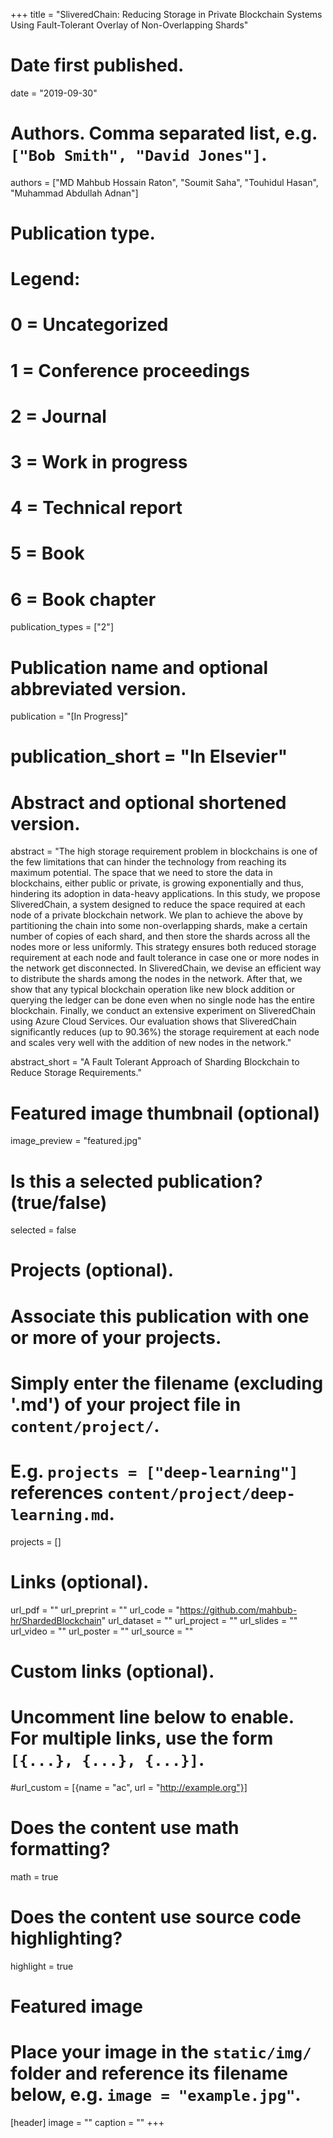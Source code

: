 +++
title = "SliveredChain: Reducing Storage in Private Blockchain Systems Using Fault-Tolerant Overlay of Non-Overlapping Shards"

# Date first published.
date = "2019-09-30"

# Authors. Comma separated list, e.g. `["Bob Smith", "David Jones"]`.
authors = ["MD Mahbub Hossain Raton", "Soumit Saha", "Touhidul Hasan", "Muhammad Abdullah Adnan"]

# Publication type.
# Legend:
# 0 = Uncategorized
# 1 = Conference proceedings
# 2 = Journal
# 3 = Work in progress
# 4 = Technical report
# 5 = Book
# 6 = Book chapter
publication_types = ["2"]

# Publication name and optional abbreviated version.
publication = "[In Progress]"
# publication_short = "In Elsevier"

# Abstract and optional shortened version.
abstract = "The high storage requirement problem in blockchains is one of the few limitations that can hinder the technology from reaching its maximum potential. The space that we need to store the data in blockchains, either public or private, is growing exponentially and thus, hindering its adoption in data-heavy applications. In this study, we propose SliveredChain, a system designed to reduce the space required at each node of a private blockchain network. We plan to achieve the above by partitioning the chain into some non-overlapping shards, make a certain number of copies of each shard, and then store the shards across all the nodes more or less uniformly. This strategy ensures both reduced storage requirement at each node and fault tolerance in case one or more nodes in the network get disconnected. In SliveredChain, we devise an efficient way to distribute the shards among the nodes in the network. After that, we show that any typical blockchain operation like new block addition or querying the ledger can be done even when no single node has the entire blockchain. Finally, we conduct an extensive experiment on SliveredChain using Azure Cloud Services. Our evaluation shows that SliveredChain significantly reduces (up to 90.36%) the storage requirement at each node and scales very well with the addition of new nodes in the network."

abstract_short = "A Fault Tolerant Approach of Sharding Blockchain to Reduce Storage Requirements."

# Featured image thumbnail (optional)
image_preview = "featured.jpg"

# Is this a selected publication? (true/false)
selected = false

# Projects (optional).
#   Associate this publication with one or more of your projects.
#   Simply enter the filename (excluding '.md') of your project file in `content/project/`.
#   E.g. `projects = ["deep-learning"]` references `content/project/deep-learning.md`.
projects = []

# Links (optional).
url_pdf = ""
url_preprint = ""
url_code = "https://github.com/mahbub-hr/ShardedBlockchain"
url_dataset = ""
url_project = ""
url_slides = ""
url_video = ""
url_poster = ""
url_source = ""


# Custom links (optional).
#   Uncomment line below to enable. For multiple links, use the form `[{...}, {...}, {...}]`.
#url_custom = [{name = "ac", url = "http://example.org"}]
      


# Does the content use math formatting?
math = true

# Does the content use source code highlighting?
highlight = true

# Featured image
# Place your image in the `static/img/` folder and reference its filename below, e.g. `image = "example.jpg"`.
[header]
image = ""
caption = ""
+++